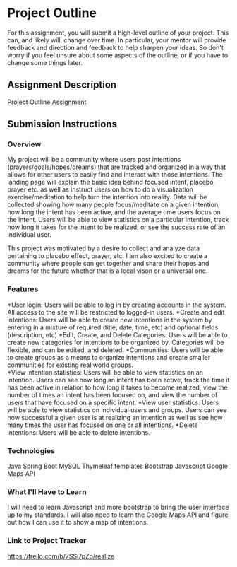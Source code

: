 # Project Outline
For this assignment, you will submit a high-level outline of your project. This can, and likely will, change over time. In particular, your mentor will provide feedback and direction and feedback to help sharpen your ideas. So don't worry if you feel unsure about some aspects of the outline, or if you have to change some things later.

## Assignment Description
[Project Outline Assignment](https://education.launchcode.org/liftoff/assignments/project-outline/)

## Submission Instructions

### Overview
My project will be a community where users post intentions (prayers/goals/hopes/dreams) that are tracked and organized in a way that allows for other users to easily find and interact with those intentions. The landing page will explain the basic idea behind focused intent, placebo, prayer etc. as well as instruct users on how to do a visualization exercise/meditation to help turn the intention into reality.  Data will be collected showing how many people focus/meditate on a given intention, how long the intent has been active, and the average time users focus on the intent.  Users will be able to view statistics on a particular intention, track how long it takes for the intent to be realized, or see the success rate of an individual user.

This project was motivated by a desire to collect and analyze data pertaining to placebo effect, prayer, etc. I am also excited to create a community where people can get together and share their hopes and dreams for the future whether that is a local vison or a universal one.    


### Features
*User login: Users will be able to log in by creating accounts in the system. All access to the site will be restricted to logged-in users.
*Create and edit intentions: Users will be able to create new intentions in the system by entering in a mixture of required (title, date, time, etc) and optional fields (description, etc)
*Edit, Create, and Delete Categories: Users will be able to create new categories for intentions to be organized by. Categories will be flexible, and can be edited, and deleted.
*Communities: Users will be able to create groups as a means to organize intentions and create smaller communities for existing real world groups.  
*View intention statistics: Users will be able to view statistics on an intention. Users can see how long an intent has been active, track the time it has been active in relation to how long it takes to become realized, view the number of times an intent has been focused on, and view the number of users that have focused on a specific intent.
*View user statistics: Users will be able to view statistics on individual users and groups.  Users can see how successful a given user is at realizing an intention as well as see how many times the user has focused on one or all intentions.
*Delete intentions: Users will be able to delete intentions.
### Technologies
Java
Spring Boot
MySQL
Thymeleaf templates
Bootstrap
Javascript
Google Maps API
### What I'll Have to Learn
I will need to learn Javascript and more bootstrap to bring the user interface up to my standards.  I will also need to learn the Google Maps API and figure out how I can use it to show a map of intentions. 
### Link to Project Tracker
https://trello.com/b/7SSi7pZo/realize
